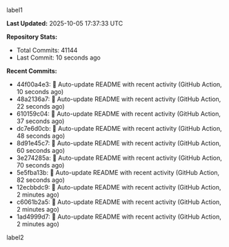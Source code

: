 
label1 
<!-- ACTIVITY_START -->
**Last Updated:** 2025-10-05 17:37:33 UTC

**Repository Stats:**
- Total Commits: 41144
- Last Commit: 10 seconds ago

**Recent Commits:**
- 44f00a4e3: 🤖 Auto-update README with recent activity (GitHub Action, 10 seconds ago)
- 48a2136a7: 🤖 Auto-update README with recent activity (GitHub Action, 22 seconds ago)
- 610159c04: 🤖 Auto-update README with recent activity (GitHub Action, 37 seconds ago)
- dc7e6d0cb: 🤖 Auto-update README with recent activity (GitHub Action, 48 seconds ago)
- 8d91e45c7: 🤖 Auto-update README with recent activity (GitHub Action, 60 seconds ago)
- 3e274285a: 🤖 Auto-update README with recent activity (GitHub Action, 70 seconds ago)
- 5e5fba13b: 🤖 Auto-update README with recent activity (GitHub Action, 82 seconds ago)
- 12ecbbdc9: 🤖 Auto-update README with recent activity (GitHub Action, 2 minutes ago)
- c6061b2a5: 🤖 Auto-update README with recent activity (GitHub Action, 2 minutes ago)
- 1ad4999d7: 🤖 Auto-update README with recent activity (GitHub Action, 2 minutes ago)
<!-- ACTIVITY_END -->

label2
